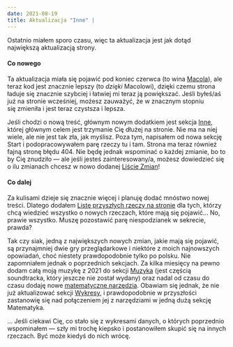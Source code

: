 ```yaml
---
date: 2021-08-19
title: Aktualizacja "Inne" |
---
```


Ostatnio miałem sporo czasu, więc ta aktualizacja jest jak dotąd największą aktualizacją strony.

#### Co nowego

Ta aktualizacja miała się pojawić pod koniec czerwca (to wina [Macola](https:/beetmacol.com/)), ale teraz kod jest znacznie lepszy (to *dzięki* Macolowi), dzięki czemu strona ładuje się znacznie szybciej i łatwiej mi teraz ją powiększać. Jeśli byłeś/aś już na stronie wcześniej, możesz zauważyć, że w znacznym stopniu się zmieniła i jest teraz czystsza i lepsza.

Jeśli chodzi o nową treść, głównym nowym dodatkiem jest sekcja [Inne](/pl/other), której głównym celem jest trzymanie Cię dłużej na stronie. Nie ma na niej wiele, ale nie jest tak zła, jak myślisz. Poza tym, napisałem od nowa sekcję Start i podopracowywałem parę rzeczy tu i tam. Strona ma teraz również fajną stronę błędu 404. Nie będę jednak wspominać o każdej zmianie, bo to by Cię znudziło — ale jeśli jesteś zainteresowany/a, możesz dowiedzieć się o ilu zmianach chcesz w nowo dodanej [Liście Zmian](/pl/other/changelog)!

#### Co dalej

Za kulisami dzieje się znacznie więcej i planuję dodać mnóstwo nowej treści. Dlatego dodałem [Listę przyszłych rzeczy na stronie](/pl/other/other/soon) dla tych, którzy chcą wiedzieć wszystko o nowych rzeczach, które mają się pojawić... No, prawie wszystko. Muszę pozostawić parę niespodzianek w sekrecie, prawda?

Tak czy siak, jedną z największych nowych zmian, jakie mają się pojawić, są przynajmniej dwie gry przeglądarkowe i niektóre z moich najnowszych opowiadań, choć niestety prawdopodobnie tylko po polsku. Nie zapomniałem jednak o poprzednich sekcjach. Za kilka miesięcy na pewno dodam całą moją muzykę z 2021 do sekcji [Muzyka](/pl/music) (jest częścią soundtracka, który jeszcze nie został wydany) oraz nadal od czasu do czasu dodaję nowe [matematyczne narzędzia](/pl/math). Obawiam się jednak, że nie już aktualizować sekcji [Wykresy](/pl/graphs), i prawdopodobnie w przyszłości zastanowię się nad połączeniem jej z narzędziami w jedną dużą sekcję Matematyka.

... Jeśli ciekawi Cię, co stało się z wykresami danych, o których poprzednio wspominałem — szły mi trochę kiepsko i postanowiłem skupić się na innych rzeczach. Być może kiedyś do nich wrócę.

<br />

<MdImage img="level-up.png" height="250" class="border"></MdImage>